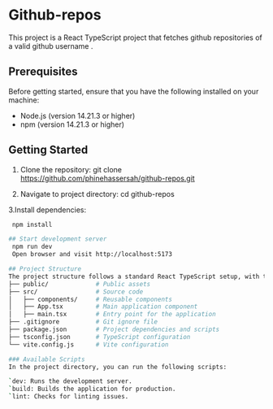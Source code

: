 # Github-repos
This project is a React TypeScript project that fetches github repositories of a valid github username .

## Prerequisites
Before getting started, ensure that you have the following installed on your machine:

- Node.js (version 14.21.3 or higher)
- npm (version 14.21.3 or higher)

## Getting Started
1. Clone the repository:
   git clone https://github.com/phinehassersah/github-repos.git

2. Navigate to project directory:
   cd github-repos
   
3.Install dependencies:  
  ```bash
   npm install

## Start development server
   npm run dev
   Open browser and visit http://localhost:5173

## Project Structure
The project structure follows a standard React TypeScript setup, with the main files and directories as follows:
├── public/             # Public assets
├── src/                # Source code
│   ├── components/     # Reusable components       
│   ├── App.tsx         # Main application component
│   ├── main.tsx        # Entry point for the application
├── .gitignore          # Git ignore file
├── package.json        # Project dependencies and scripts
├── tsconfig.json       # TypeScript configuration
└── vite.config.js      # Vite configuration

### Available Scripts
In the project directory, you can run the following scripts:

`dev: Runs the development server.
`build: Builds the application for production.
`lint: Checks for linting issues.



   
   


